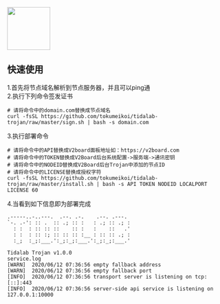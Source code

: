 <img src='https://github.com/tokumeikoi/tidalab-trojan/raw/master/img/tidalab.png' width='100px' align='center'>

## 快速使用

1.首先将节点域名解析到节点服务器，并且可以ping通  
2.执行下列命令签发证书

```
# 请将命令中的domain.com替换成节点域名
curl -fsSL https://github.com/tokumeikoi/tidalab-trojan/raw/master/sign.sh | bash -s domain.com
```

3.执行部署命令

```
# 请将命令中的API替换成V2board面板地址如：https://v2board.com
# 请将命令中的TOKEN替换成V2Board后台系统配置->服务端->通讯密钥
# 请将命令中的NODEID替换成V2Board后台Trojan中添加的节点ID
# 请将命令中的LICENSE替换成授权字符
curl -fsSL https://github.com/tokumeikoi/tidalab-trojan/raw/master/install.sh | bash -s API TOKEN NODEID LOCALPORT LICENSE 60
```

4.当看到如下信息即为部署完成

```
.-----..-..---.  .--. .-.    .--. .---.
`-. .-': :: .  :: .; :: :   : .; :: .; :
  : :  : :: :: ::    :: :   :    ::   .'
  : :  : :: :; :: :: :: :__ : :: :: .; :
  :_;  :_;:___.':_;:_;:___.':_;:_;:___.'

Tidalab Trojan v1.0.0
service.log
[WARN]  2020/06/12 07:36:56 empty fallback address
[WARN]  2020/06/12 07:36:56 empty fallback port
[INFO]  2020/06/12 07:36:56 transport server is listening on tcp: [::]:443
[INFO]  2020/06/12 07:36:56 server-side api service is listening on 127.0.0.1:10000
```